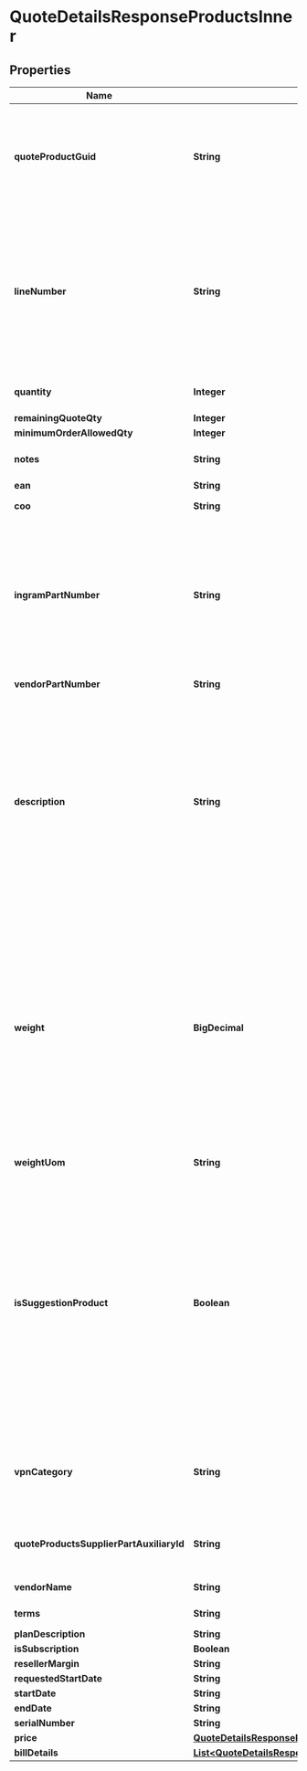 

# QuoteDetailsResponseProductsInner


## Properties

| Name | Type | Description | Notes |
|------------ | ------------- | ------------- | -------------|
|**quoteProductGuid** | **String** | Quote Product GUID  is the primary quote key in Ingram Micro&#39;s CRM - needed to retrieve quote details. |  [optional] |
|**lineNumber** | **String** | Line number which the product will appear in the quote.  Line number is manditory when unique configurations are included in a quote and mainting the item line order is required. |  [optional] |
|**quantity** | **Integer** | Quantity of product line item quoted. |  [optional] |
|**remainingQuoteQty** | **Integer** |  |  [optional] |
|**minimumOrderAllowedQty** | **Integer** |  |  [optional] |
|**notes** | **String** | Product line item comments. |  [optional] |
|**ean** | **String** | EANUPC |  [optional] |
|**coo** | **String** | Country of Origin. |  [optional] |
|**ingramPartNumber** | **String** | Ingram Micro SKU (stock keeping unit). An identification, usually alphanumeric, of a particular product that allows it to be tracked for inventory purposes |  [optional] |
|**vendorPartNumber** | **String** | Vendor Part Number |  [optional] |
|**description** | **String** | Product description.  Note - The quote view api returns only the product short description as maintained in Ingram Micro&#39;s crm system.  For long descriptions, please refer to alternative information sources. |  [optional] |
|**weight** | **BigDecimal** | Weight is provided based on country standard.  For countries following Imperial standards - weight is presented as pounds with decimal.  In countries following metric standards, weight is provided as kilograms with decimal. |  [optional] |
|**weightUom** | **String** | Unit of measure |  [optional] |
|**isSuggestionProduct** | **Boolean** | Flag to indicate if a product line item is a suggested product.  The suggested product is provided in addition to the requested quoted products and a suggested option.  Suggested products are grouped together for subtotal and total calculations. |  [optional] |
|**vpnCategory** | **String** | Vendor product category specific to Cisco. HWDW (hardware) or service. |  [optional] |
|**quoteProductsSupplierPartAuxiliaryId** | **String** | Vendor product configuration ID specific to Cisco. |  [optional] |
|**vendorName** | **String** | Vendor name of the product |  [optional] |
|**terms** | **String** | Terms of the quote |  [optional] |
|**planDescription** | **String** |  |  [optional] |
|**isSubscription** | **Boolean** |  |  [optional] |
|**resellerMargin** | **String** |  |  [optional] |
|**requestedStartDate** | **String** |  |  [optional] |
|**startDate** | **String** |  |  [optional] |
|**endDate** | **String** |  |  [optional] |
|**serialNumber** | **String** |  |  [optional] |
|**price** | [**QuoteDetailsResponseProductsInnerPrice**](QuoteDetailsResponseProductsInnerPrice.md) |  |  [optional] |
|**billDetails** | [**List&lt;QuoteDetailsResponseProductsInnerBillDetailsInner&gt;**](QuoteDetailsResponseProductsInnerBillDetailsInner.md) |  |  [optional] |



